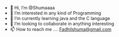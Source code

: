 - 👋 Hi, I’m @Shumaaaa
- 👀 I’m interested in any kind of Programming 
- 🌱 I’m currently learning java and the C language
- 💞️ I’m looking to collaborate in anything interesting 
- 📫 How to reach me .... Fadhilshuma@gmail.com 

<!---
Shumaaaa/Shumaaaa is a ✨ special ✨ repository because its `README.md` (this file) appears on your GitHub profile.
You can click the Preview link to take a look at your changes.
--->
